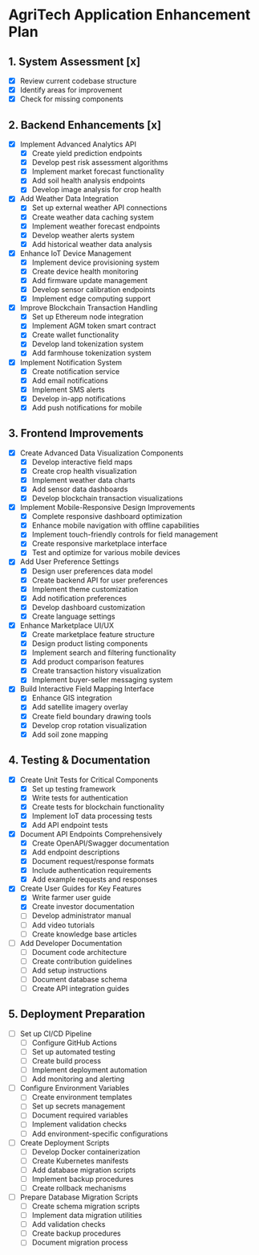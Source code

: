 # AgriTech Application Enhancement Plan

## 1. System Assessment [x]
- [x] Review current codebase structure
- [x] Identify areas for improvement
- [x] Check for missing components

## 2. Backend Enhancements [x]
- [x] Implement Advanced Analytics API
  - [x] Create yield prediction endpoints
  - [x] Develop pest risk assessment algorithms
  - [x] Implement market forecast functionality
  - [x] Add soil health analysis endpoints
  - [x] Develop image analysis for crop health

- [x] Add Weather Data Integration
  - [x] Set up external weather API connections
  - [x] Create weather data caching system
  - [x] Implement weather forecast endpoints
  - [x] Develop weather alerts system
  - [x] Add historical weather data analysis

- [x] Enhance IoT Device Management
  - [x] Implement device provisioning system
  - [x] Create device health monitoring
  - [x] Add firmware update management
  - [x] Develop sensor calibration endpoints
  - [x] Implement edge computing support

- [x] Improve Blockchain Transaction Handling
  - [x] Set up Ethereum node integration
  - [x] Implement AGM token smart contract
  - [x] Create wallet functionality
  - [x] Develop land tokenization system
  - [x] Add farmhouse tokenization system

- [x] Implement Notification System
  - [x] Create notification service
  - [x] Add email notifications
  - [x] Implement SMS alerts
  - [x] Develop in-app notifications
  - [x] Add push notifications for mobile

## 3. Frontend Improvements
- [x] Create Advanced Data Visualization Components
  - [x] Develop interactive field maps
  - [x] Create crop health visualization
  - [x] Implement weather data charts
  - [x] Add sensor data dashboards
  - [x] Develop blockchain transaction visualizations

- [x] Implement Mobile-Responsive Design Improvements
  - [x] Complete responsive dashboard optimization
  - [x] Enhance mobile navigation with offline capabilities
  - [x] Implement touch-friendly controls for field management
  - [x] Create responsive marketplace interface
  - [x] Test and optimize for various mobile devices

- [x] Add User Preference Settings
  - [x] Design user preferences data model
  - [x] Create backend API for user preferences
  - [x] Implement theme customization
  - [x] Add notification preferences
  - [x] Develop dashboard customization
  - [x] Create language settings

- [x] Enhance Marketplace UI/UX
  - [x] Create marketplace feature structure
  - [x] Design product listing components
  - [x] Implement search and filtering functionality
  - [x] Add product comparison features
  - [x] Create transaction history visualization
  - [x] Implement buyer-seller messaging system

- [x] Build Interactive Field Mapping Interface
  - [x] Enhance GIS integration
  - [x] Add satellite imagery overlay
  - [x] Create field boundary drawing tools
  - [x] Develop crop rotation visualization
  - [x] Add soil zone mapping

## 4. Testing & Documentation
- [x] Create Unit Tests for Critical Components
  - [x] Set up testing framework
  - [x] Write tests for authentication
  - [x] Create tests for blockchain functionality
  - [x] Implement IoT data processing tests
  - [x] Add API endpoint tests

- [x] Document API Endpoints Comprehensively
  - [x] Create OpenAPI/Swagger documentation
  - [x] Add endpoint descriptions
  - [x] Document request/response formats
  - [x] Include authentication requirements
  - [x] Add example requests and responses

- [x] Create User Guides for Key Features
  - [x] Write farmer user guide
  - [x] Create investor documentation
  - [ ] Develop administrator manual
  - [ ] Add video tutorials
  - [ ] Create knowledge base articles

- [ ] Add Developer Documentation
  - [ ] Document code architecture
  - [ ] Create contribution guidelines
  - [ ] Add setup instructions
  - [ ] Document database schema
  - [ ] Create API integration guides

## 5. Deployment Preparation
- [ ] Set up CI/CD Pipeline
  - [ ] Configure GitHub Actions
  - [ ] Set up automated testing
  - [ ] Create build process
  - [ ] Implement deployment automation
  - [ ] Add monitoring and alerting

- [ ] Configure Environment Variables
  - [ ] Create environment templates
  - [ ] Set up secrets management
  - [ ] Document required variables
  - [ ] Implement validation checks
  - [ ] Add environment-specific configurations

- [ ] Create Deployment Scripts
  - [ ] Develop Docker containerization
  - [ ] Create Kubernetes manifests
  - [ ] Add database migration scripts
  - [ ] Implement backup procedures
  - [ ] Create rollback mechanisms

- [ ] Prepare Database Migration Scripts
  - [ ] Create schema migration scripts
  - [ ] Implement data migration utilities
  - [ ] Add validation checks
  - [ ] Create backup procedures
  - [ ] Document migration process